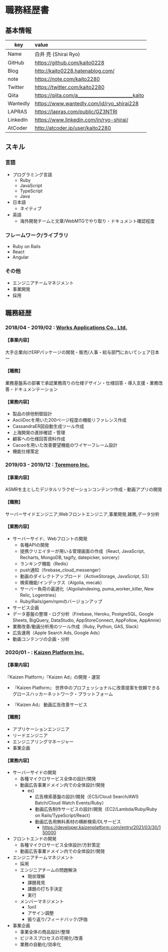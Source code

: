 # 職務経歴書

## 基本情報

| key      | value                                            |
| -------- | :----------------------------------------------- |
| Name     | 白井 亮 (Shirai Ryo)                             |
| GitHub   | https://github.com/kaito0228                     |
| Blog     | http://kaito0228.hatenablog.com/                 |
| note     | https://note.com/kaito2280                       |
| Twitter  | https://twitter.com/kaito2280                    |
| Qiita    | https://qiita.com/a________________________kaito |
| Wantedly | https://www.wantedly.com/id/ryo_shirai228        |
| LAPRAS   | https://lapras.com/public/GZ3NTRI                |
| LinkedIn | https://www.linkedin.com/in/ryo-shirai/          |
| AtCoder  | http://atcoder.jp/user/kaito2280                 |

## スキル

### 言語

- プログラミング言語
  - Ruby
  - JavaScript
  - TypeScript
  - Java
- 日本語
  - ネイティブ
- 英語
  - 海外開発チームと文章/WebMTGでやり取り・ドキュメント確認程度

### フレームワーク/ライブラリ

- Ruby on Rails
- React
- Angular

### その他

- エンジニアチームマネジメント
- 事業開発
- 採用

## 職務経歴

### 2018/04 - 2019/02 : [Works Applications Co., Ltd.](https://www.worksap.co.jp/)

#### 【事業内容】

大手企業向けERPパッケージの開発・販売/人事・給与部門においてシェア日本一

#### 【職務】

業務基盤系の部署で承認業務周りの仕様デザイン・仕様回答・導入支援・業務改善・ドキュメンテーション

#### 【業務内容】

- 製品の排他制御設計
- AsciiDocを用いた200ページ程度の機能リファレンス作成
- CassandraER図自動生成ツール作成
- 上海開発の進捗確認・管理
- 顧客への仕様回答資料作成
- Cacooを用いた改善要望機能のワイヤーフレーム設計
- 機能仕様策定

### 2019/03 - 2019/12 : [Toremoro Inc.](https://toremoro.app/)

#### 【事業内容】

ASMRを主としたデジタルリラクゼーションコンテンツ作成・動画アプリの開発

#### 【職務】

サーバーサイドエンジニア,Webフロントエンジニア,事業開発,雑務,データ分析

#### 【業務内容】

- サーバーサイド、Webフロントの開発
  - 各種APIの開発
  - 提携クリエイターが用いる管理画面の作成（React, JavaScript, Recharts, MongoDB, tagify, datepicker, sorcery）
  - ランキング機能（Redis）
  - push通知（firebase_cloud_messenger）
  - 動画のダイレクトアップロード（ActiveStorage, JavaScript, S3）
  - 検索機能/インデックス（Algolia, mecab）
  - サーバー負荷の最適化（AlgoliaIndexing, puma_worker_killer, New Relic, Logentries）
  - Ruby/Rails/gem/npmのバージョンアップ 
- サービス企画
- データ基盤の整理・ログ分析（Firebase, Heroku, PostgreSQL, Google Sheets, BigQuery, DataStudio, AppStoreConnect, AppFollow, AppAnnie）
- 業務改善/動画分析用のツール作成（Ruby, Python, GAS, Slack）
- 広告運用（Apple Search Ads, Google Ads）
- 動画コンテンツの企画・分析

### 2020/01 - : [Kaizen Platform Inc.](https://kaizenplatform.com/)

#### 【事業内容】

『Kaizen Platform』『Kaizen Ad』の開発・運営

- 『Kaizen Platform』
  世界中のプロフェッショナルに改善提案を依頼できるグロースハッカーネットワーク・プラットフォーム

- 『Kaizen Ad』
  動画広告改善サービス

#### 【職務】

- アプリケーションエンジニア
- リードエンジニア
- エンジニアリングマネージャー
- 事業企画

#### 【業務内容】

- サーバーサイドの開発
  - 各種マイクロサービス全体の設計/開発
  - 動画広告事業ドメイン内での全体設計/開発
    - ex) 
      - 広告検索基盤の設計/開発（ECS/Cloud Search/AWS Batch/Cloud Watch Events/Ruby）
      - 動画広告制作サービスの設計/開発（EC2/Lambda/Ruby/Ruby on Rails/TypeScript/React）
      - 動画広告用無料素材の横断検索/DLサービス
        - https://developer.kaizenplatform.com/entry/2021/03/30/150000
- フロントエンドの開発 
  - 各種マイクロサービス全体設計/方針策定
  - 動画広告事業ドメイン内での全体設計/開発
- エンジニアチームマネジメント
  - 採用
  - エンジニアチームの問題解決
    - 現状理解
    - 課題発見
    - 課題の打ち手決定
    - 実行
  - メンバーマネジメント
    - 1on1
    - アサイン調整
    - 振り返り/フィードバック/評価
- 事業企画
  - 事業全体の商品設計/整理
  - ビジネスプロセスの可視化/改善
  - 業務の自動化/効率化
